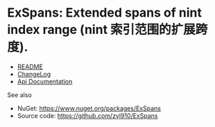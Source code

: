 # ExSpans: Extended spans of nint index range (nint 索引范围的扩展跨度).

- [README](../README.md)
- [ChangeLog](../ChangeLog.md)
- [Api Documentation](../api/index.md)

See also

- NuGet: https://www.nuget.org/packages/ExSpans
- Source code: https://github.com/zyl910/ExSpans
